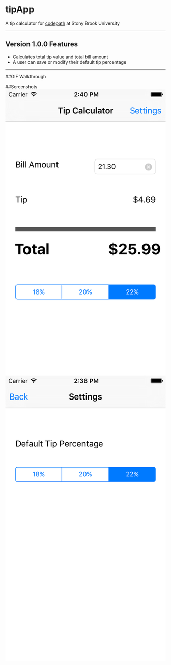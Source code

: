# tipApp
A tip calculator for [codepath](www.codepath.com) at Stony Brook University


***
## Version 1.0.0 Features

* Calculates total tip value and total bill amount
* A user can save or modify their default tip percentage


***
##GIF Walkthrough


##Screenshots
![main page](/mainscreen.png)
![settings](/settings.png)
